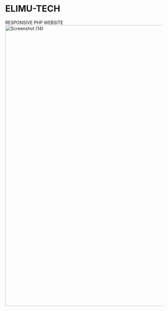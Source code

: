 # ELIMU-TECH
RESPONSIVE PHP WEBSITE
<img width="1600" height="900" alt="Screenshot (14)" src="https://github.com/user-attachments/assets/8fd59485-8988-409f-ae4f-0f4cea201e23" />
